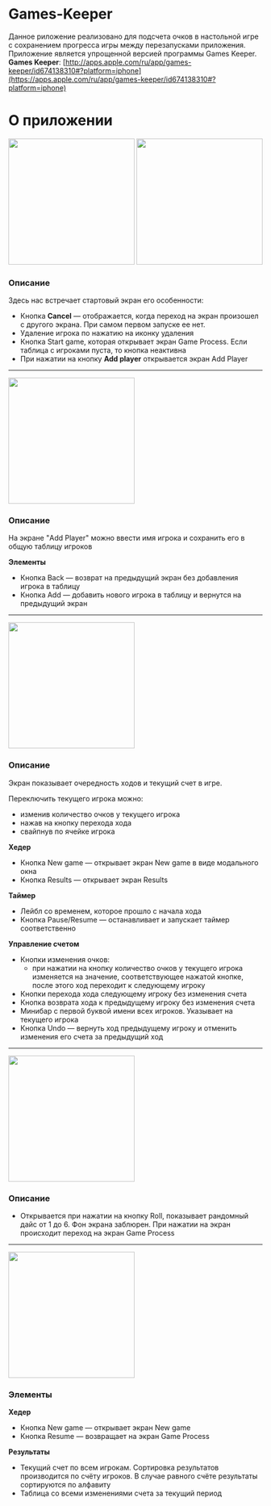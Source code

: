 # Games-Keeper
Данное риложение реализовано для подсчета очков в настольной игре с сохранением прогресса игры между перезапусками приложения.
Приложение является упрощенной версией программы Games Keeper.
**Games Keeper**: [http://apps.apple.com/ru/app/games-keeper/id674138310#?platform=iphone](https://apps.apple.com/ru/app/games-keeper/id674138310#?platform=iphone)
# О приложении
<img src="https://github.com/shrubsproject/Games-Keeper/blob/main/shrubsProject/1.png" width="250"> <img src="https://github.com/shrubsproject/Games-Keeper/blob/main/shrubsProject/3.png" width="250">

### Описание

Здесь нас встречает стартовый экран его особенности:

* Кнопка **Cancel** — отображается, когда переход на экран произошел с другого экрана. При самом первом запуске ее нет.
* Удаление игрока по нажатию на иконку удаления
* Кнопка Start game, которая открывает экран Game Process. Если таблица с игроками пуста, то кнопка неактивна
* При нажатии на кнопку **Add player** открывается экран Add Player
__________________________________________________________________________
<img src="https://github.com/shrubsproject/Games-Keeper/blob/main/shrubsProject/2.png" width="250">

### Описание

На экране "Add Player" можно ввести имя игрока и сохранить его в общую таблицу игроков

**Элементы**

* Кнопка Back — возврат на предыдущий экран без добавления игрока в таблицу
* Кнопка Add — добавить нового игрока в таблицу и вернутся на предыдущий экран

__________________________________________________________________________
<img src="https://github.com/shrubsproject/Games-Keeper/blob/main/shrubsProject/4.png" width="250">

### Описание

Экран показывает очередность ходов и текущий счет в игре.  

Переключить текущего игрока можно:

* изменив количество очков у текущего игрока
* нажав на кнопку перехода хода
* свайпнув по ячейке игрока

**Хедер**

* Кнопка New game — открывает экран New game в виде модального окна
* Кнопка Results — открывает экран Results

**Таймер**

* Лейбл со временем, которое прошло с начала хода
* Кнопка Pause/Resume — останавливает и запускает таймер соответственно

**Управление счетом**

* Кнопки изменения очков:
    - при нажатии на кнопку количество очков у текущего игрока изменяется на значение, соответствующее нажатой кнопке, после этого ход переходит к следующему игроку
* Кнопки перехода хода следующему игроку без изменения счета
* Кнопка возврата хода к предыдущему игроку без изменения счета
* Минибар с первой буквой имени всех игроков. Указывает на текущего игрока
* Кнопка Undo — вернуть ход предыдущему игроку и отменить изменения его счета за предыдущий ход
 __________________________________________________________________________
<img src="https://github.com/shrubsproject/Games-Keeper/blob/main/shrubsProject/5.png" width="250">

### Описание

* Открывается при нажатии на кнопку Roll, показывает рандомный дайс от 1 до 6. Фон экрана заблюрен. При нажатии на экран происходит переход на экран Game Process

 __________________________________________________________________________
<img src="https://github.com/shrubsproject/Games-Keeper/blob/main/shrubsProject/6.png" width="250">

### Элементы

**Хедер**

* Кнопка New game — открывает экран New game
* Кнопка Resume — возвращает на экран Game Process

**Результаты**

- Текущий счет по всем игрокам. Сортировка результатов производится по счёту игроков. В случае равного счёте результаты сортируются по алфавиту
- Таблица со всеми изменениями счета за текущий период
